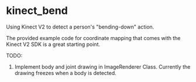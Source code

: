 # kinect_bend
Using Kinect V2 to detect a person's "bending-down" action.

The provided example code for coordinate mapping that comes with the Kinect V2 SDK is a great starting point.

TODO: 
  1. Implement body and joint drawing in ImageRenderer Class. Currently the drawing freezes when a body is detected.
